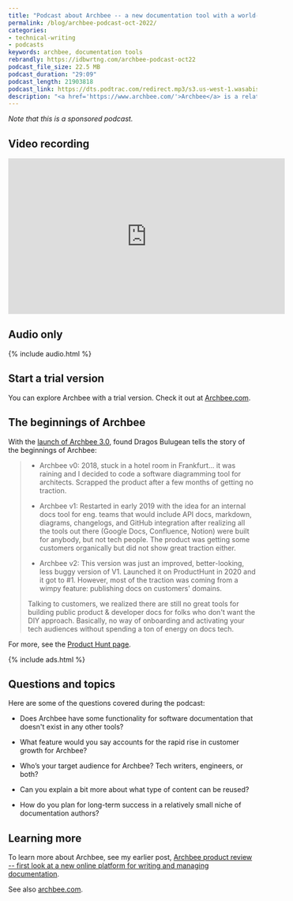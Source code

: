 ```yaml
---
title: "Podcast about Archbee -- a new documentation tool with a world-class editor, API publishing capability, content re-use, and more"
permalink: /blog/archbee-podcast-oct-2022/
categories:
- technical-writing
- podcasts
keywords: archbee, documentation tools
rebrandly: https://idbwrtng.com/archbee-podcast-oct22
podcast_file_size: 22.5 MB
podcast_duration: "29:09"
podcast_length: 21903818
podcast_link: https://dts.podtrac.com/redirect.mp3/s3.us-west-1.wasabisys.com/idbwmedia.com/podcasts/archbee_podcast_2022.mp3
description: "<a href='https://www.archbee.com/'>Archbee</a> is a relatively new documentation tool that offers a world-class editor, API publishing capability, content re-use, and more. The initial version of Archbee was released in early 2019. Since then, the product has been steadily ramping up in features and growing its customer base. In this podcast, I chat with Claudiu Dascalescu about Archbee, the features driving its adoption, their target audience, and more."
---
```


_Note that this is a sponsored podcast._

## Video recording

<iframe width="560" height="315" src="https://www.youtube.com/embed/WAgEFlcb8FI" title="YouTube video player" frameborder="0" allow="accelerometer; autoplay; clipboard-write; encrypted-media; gyroscope; picture-in-picture" allowfullscreen></iframe>

## Audio only

{% include audio.html %}

## Start a trial version

You can explore Archbee with a trial version. Check it out at [Archbee.com](https://archbee.com).

## The beginnings of Archbee

With the [launch of Archbee 3.0](https://www.producthunt.com/products/archbee#archbee-3-0), found Dragos Bulugean tells the story of the beginnings of Archbee:

> * Archbee v0: 2018, stuck in a hotel room in Frankfurt... it was raining and I decided to code a software diagramming tool for architects. Scrapped the product after a few months of getting no traction.
> 
> * Archbee v1: Restarted in early 2019 with the idea for an internal docs tool for eng. teams that would include API docs, markdown, diagrams, changelogs, and GitHub integration after realizing all the tools out there (Google Docs, Confluence, Notion) were built for anybody, but not tech people. The product was getting some customers organically but did not show great traction either.
> 
> * Archbee v2: This version was just an improved, better-looking, less buggy version of V1. Launched it on ProductHunt in 2020 and it got to #1. However, most of the traction was coming from a wimpy feature: publishing docs on customers' domains.
> 
> Talking to customers, we realized there are still no great tools for building public product & developer docs for folks who don't want the DIY approach. Basically, no way of onboarding and activating your tech audiences without spending a ton of energy on docs tech.

For more, see the [Product Hunt page](https://www.producthunt.com/products/archbee).

{% include ads.html %}

## Questions and topics

Here are some of the questions covered during the podcast:

* Does Archbee have some functionality for software documentation that doesn't exist in any other tools?

* What feature would you say accounts for the rapid rise in customer growth for Archbee? 

* Who’s your target audience for Archbee? Tech writers, engineers, or both?

* Can you explain a bit more about what type of content can be reused? 

* How do you plan for long-term success in a relatively small niche of documentation authors?

## Learning more

To learn more about Archbee, see my earlier post, [Archbee product review -- first look at a new online platform for writing and managing documentation](/blog/archbee-product-review.html).

See also [archbee.com](https://www.archbee.com/).